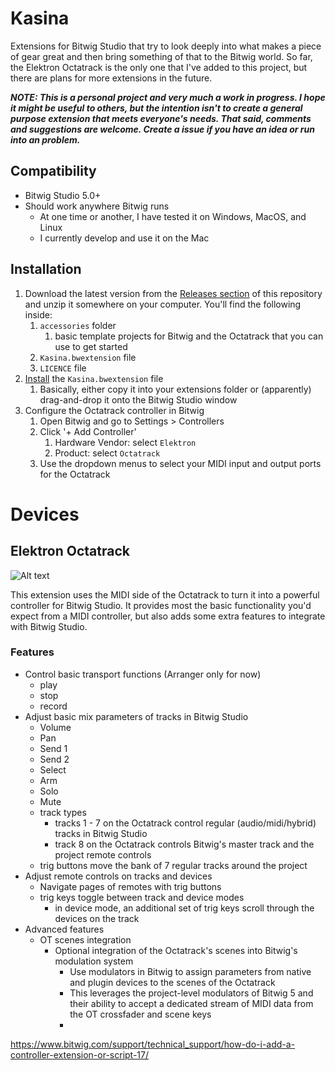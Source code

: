 # Kasina


Extensions for Bitwig Studio that try to look deeply into what makes a piece of gear great and then bring something of that to the Bitwig world. So far, the Elektron Octatrack is the only one that I've added to this project, but there are plans for more extensions in the future.


***NOTE: This is a personal project and very much a work in progress. I hope it might be useful to others, but the intention isn't to create a general purpose extension that meets everyone's needs. That said, comments and suggestions are welcome. Create a issue if you have an idea or run into an problem.*** 

## Compatibility 

- Bitwig Studio 5.0+ 
- Should work anywhere Bitwig runs
  - At one time or another, I have tested it on Windows, MacOS, and Linux 
  - I currently develop and use it on the Mac

## Installation

1. Download the latest version from the [Releases section](https://github.com/mgmacleod/Kasina/releases) of this repository and unzip it somewhere on your computer. You'll find the following inside:
   1. `accessories` folder
      1. basic template projects for Bitwig and the Octatrack that you can use to get started
   2. `Kasina.bwextension` file
   3. `LICENCE` file 
2. [Install](https://www.bitwig.com/support/technical_support/how-do-i-add-a-controller-extension-or-script-17/) the `Kasina.bwextension` file 
   1. Basically, either copy it into your extensions folder or (apparently) drag-and-drop it onto the Bitwig Studio window
3. Configure the Octatrack controller in Bitwig
   1. Open Bitwig and go to Settings > Controllers 
   2. Click '+ Add Controller'
      1. Hardware Vendor: select `Elektron`
      2. Product: select `Octatrack`
   3. Use the dropdown menus to select your MIDI input and output ports for the Octatrack


# Devices

## Elektron Octatrack 

![Alt text](/images/ot-layout.png?raw=true "Octatrack Layout")

This extension uses the MIDI side of the Octatrack to turn it into a powerful controller for Bitwig Studio. It provides most the basic functionality you'd expect from a MIDI controller, but also adds some extra features to integrate with Bitwig Studio.


### Features
- Control basic transport functions (Arranger only for now)
  - play
  - stop
  - record
- Adjust basic mix parameters of tracks in Bitwig Studio
  - Volume
  - Pan
  - Send 1 
  - Send 2
  - Select 
  - Arm
  - Solo
  - Mute
  - track types
    - tracks 1 - 7 on the Octatrack control regular (audio/midi/hybrid) tracks in Bitwig Studio
    - track 8 on the Octatrack controls Bitwig's master track and the project remote controls
  - trig buttons move the bank of 7 regular tracks around the project
- Adjust remote controls on tracks and devices
  - Navigate pages of remotes with trig buttons
  - trig keys toggle between track and device modes
    - in device mode, an additional set of trig keys scroll through the devices on the track
- Advanced features
  - OT scenes integration
    - Optional integration of the Octatrack's scenes into Bitwig's modulation system
      - Use modulators in Bitwig to assign parameters from native and plugin devices to the scenes of the Octatrack
      - This leverages the project-level modulators of Bitwig 5 and their ability to accept a dedicated stream of MIDI data from the OT crossfader and scene keys
      - 


https://www.bitwig.com/support/technical_support/how-do-i-add-a-controller-extension-or-script-17/

